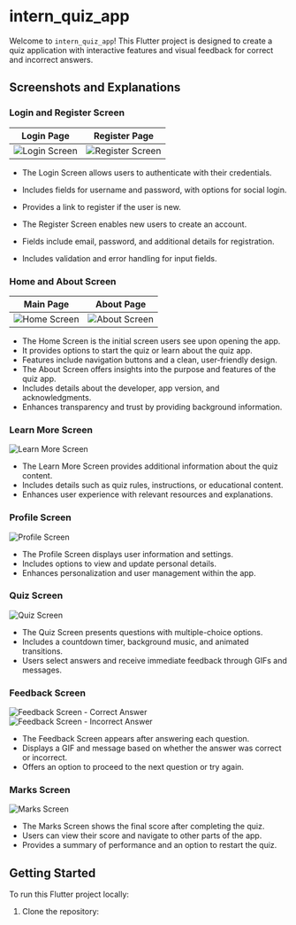 # intern_quiz_app

Welcome to `intern_quiz_app`! This Flutter project is designed to create a quiz application with interactive features and visual feedback for correct and incorrect answers.

## Screenshots and Explanations

### Login and Register Screen

| Login Page                                    | Register Page                                       |
|-----------------------------------------------|-----------------------------------------------------|
| ![Login Screen](screenshots/login_screen.jpg) | ![Register Screen](screenshots/register_screen.jpg) |

- The Login Screen allows users to authenticate with their credentials.
- Includes fields for username and password, with options for social login.
- Provides a link to register if the user is new.

- The Register Screen enables new users to create an account.
- Fields include email, password, and additional details for registration.
- Includes validation and error handling for input fields.


### Home and About Screen

| Main Page                                   | About Page                                   |
|---------------------------------------------|----------------------------------------------|
| ![Home Screen](screenshots/home_screen.jpg) | ![About Screen](screenshots/about_screen.jpg) |


- The Home Screen is the initial screen users see upon opening the app.
- It provides options to start the quiz or learn about the quiz app.
- Features include navigation buttons and a clean, user-friendly design.
- The About Screen offers insights into the purpose and features of the quiz app.
- Includes details about the developer, app version, and acknowledgments.
- Enhances transparency and trust by providing background information.


### Learn More Screen

![Learn More Screen](screenshots/pdf_selection_screen.jpg)

- The Learn More Screen provides additional information about the quiz content.
- Includes details such as quiz rules, instructions, or educational content.
- Enhances user experience with relevant resources and explanations.


### Profile Screen

![Profile Screen](screenshots/profile_screen.jpg)

- The Profile Screen displays user information and settings.
- Includes options to view and update personal details.
- Enhances personalization and user management within the app.

### Quiz Screen

![Quiz Screen](screenshots/quiz_screen.jpg)

- The Quiz Screen presents questions with multiple-choice options.
- Includes a countdown timer, background music, and animated transitions.
- Users select answers and receive immediate feedback through GIFs and messages.

### Feedback Screen

![Feedback Screen - Correct Answer](screenshots/correct_feedback_screen.jpg)
![Feedback Screen - Incorrect Answer](screenshots/incorrect_feedback_screen.jpg)

- The Feedback Screen appears after answering each question.
- Displays a GIF and message based on whether the answer was correct or incorrect.
- Offers an option to proceed to the next question or try again.

### Marks Screen

![Marks Screen](screenshots/marks_screen.jpg)

- The Marks Screen shows the final score after completing the quiz.
- Users can view their score and navigate to other parts of the app.
- Provides a summary of performance and an option to restart the quiz.

## Getting Started

To run this Flutter project locally:

1. Clone the repository:

